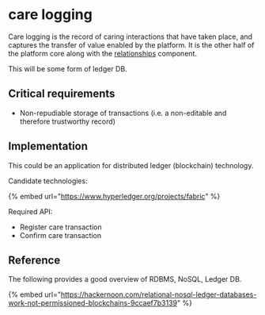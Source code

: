 # care logging

Care logging is the record of caring interactions that have taken place, and captures the transfer of value enabled by the platform. It is the other half of the platform core along with the [relationships](relationship-graph.md) component.

This will be some form of ledger DB.

## Critical requirements

* Non-repudiable storage of transactions \(i.e. a non-editable and therefore trustworthy record\)

## Implementation

This could be an application for distributed ledger \(blockchain\) technology.

Candidate technologies:

{% embed url="https://www.hyperledger.org/projects/fabric" %}

Required API:

* Register care transaction
* Confirm care transaction

## Reference

The following provides a good overview of RDBMS, NoSQL, Ledger DB.

{% embed url="https://hackernoon.com/relational-nosql-ledger-databases-work-not-permissioned-blockchains-9ccaef7b3139" %}





